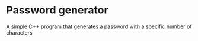 # Password generator

A simple C++ program that generates a password with a specific number of characters

